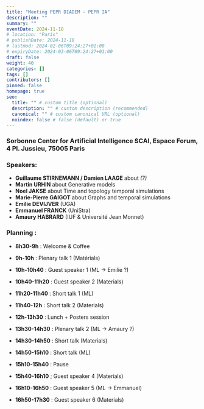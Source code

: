 ```yaml
---
title: "Meeting PEPR DIADEM - PEPR IA"
description: ""
summary: ""
eventDate: 2024-11-18
# location: "Paris"
# publishDate: 2024-11-18
# lastmod: 2024-02-06T09:24:27+01:00
# expiryDate: 2024-03-06T09:24:27+01:00
draft: false
weight: 40
categories: []
tags: []
contributors: []
pinned: false
homepage: true
seo:
  title: "" # custom title (optional)
  description: "" # custom description (recommended)
  canonical: "" # custom canonical URL (optional)
  noindex: false # false (default) or true
---
```


### Sorbonne Center for Artificial Intelligence SCAI, Espace Forum, 4 Pl. Jussieu, 75005 Paris

### Speakers:

- **Guillaume STIRNEMANN / Damien LAAGE** about *(?)*
- **Martin URHIN** about Generative models
- **Noel JAKSE** about Time and topology temporal simulations
- **Marie-Pierre GAIGOT** about Graphs and temporal simulations
- **Emilie DEVIJVER** (UGA)
- **Emmanuel FRANCK** (UniStra)
- **Amaury HABRARD** (IUF & Université Jean Monnet)

### Planning :

- **8h30-9h** : Welcome & Coffee

- **9h-10h** : Plenary talk 1 (Matérials)
- **10h-10h40** : Guest speaker 1 (ML -> Emilie ?)
- **10h40-11h20** : Guest speaker 2 (Materials)
- **11h20-11h40** : Short talk 1 (ML)
- **11h40-12h** : Short talk 2 (Materials)

- **12h-13h30** : Lunch + Posters session

- **13h30-14h30** : Plenary talk 2 (ML -> Amaury ?)
- **14h30-14h50** : Short talk  (Materials)
- **14h50-15h10** : Short talk (ML)

- **15h10-15h40** : Pause

- **15h40-16h10** ; Guest speaker 4 (Materials)
- **16h10-16h50** : Guest speaker 5 (ML -> Emmanuel)
- **16h50-17h30** : Guest speaker 6 (Materials)

<br/>
